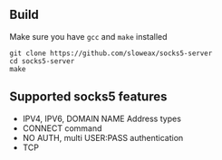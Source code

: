 ## Build
Make sure you have `gcc` and `make` installed
```
git clone https://github.com/sloweax/socks5-server
cd socks5-server
make
```

## Supported socks5 features
- IPV4, IPV6, DOMAIN NAME Address types
- CONNECT command
- NO AUTH, multi USER:PASS authentication
- TCP
